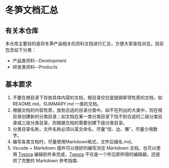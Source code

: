 # 冬笋文档汇总



## 有关本仓库

本仓库主要目的是将冬笋产品相关的资料文档进行汇总，方便大家查找浏览。目前包含如下分类：

- 产品类资料--Development
- 研发类资料--Products



## 基本要求

1. 不要在根目录下存放具体内容的文档，根目录仅仅是提纲挈领性质的文档，如 README.md，SUMMARY.md 一类的文档。
2. 根据文档的内容性质，放到合适的目录分类中。如不在列出的大类中，则在根目录创建新的分类目录；如文档在某一类分类目录下找不到合适的二级分类目录或三级分类目录，则根据文档的需要创建下级分类目录。
3. 分类目录名称，文件名称必须以英文命名，尽量“信、达、雅”，尽量少用数字。
4. 编写各类文档时，尽量使用Markdown格式，文件后缀名.md。
5. Vscode + Markdown 插件可以很好的编写浏览 Markdown 文档，也可以使用 [Typora](https://www.typora.io/) 编辑软件来完成，[Typora](https://www.typora.io/) 不仅是一个所见即所得的编辑器，还提供了完整的 Markdown 参考指南、





